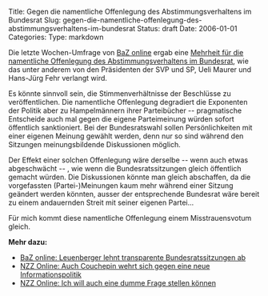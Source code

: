 Title: Gegen die namentliche Offenlegung des Abstimmungsverhaltens im Bundesrat
Slug: gegen-die-namentliche-offenlegung-des-abstimmungsverhaltens-im-bundesrat
Status: draft
Date: 2006-01-01
Categories:
Type: markdown

Die letzte Wochen-Umfrage von <a href="http://www.baz.ch/">BaZ online</a> ergab eine <a href="http://www.baz.ch/news/index.cfm?keyID=17CD2E0A-DF54-4CBB-95FF9E386784539B&startpage=1&ObjectID=7C251AB9-1422-0CEF-70C2C90D0099304A" >Mehrheit für die namentliche Offenlegung des Abstimmungsverhaltens im Bundesrat</a>, wie das unter anderem von den Präsidenten der SVP und SP, Ueli Maurer und Hans-Jürg Fehr verlangt wird.

Es könnte sinnvoll sein, die Stimmenverhältnisse der Beschlüsse zu veröffentlichen. Die namentliche Offenlegung degradiert die Exponenten der Politik aber zu Hampelmännern ihrer Parteibücher -- pragmatische Entscheide auch mal gegen die eigene Parteimeinung würden sofort öffentlich sanktioniert. Bei der Bundesratswahl sollen Persönlichkeiten mit einer eigenen Meinung gewählt werden, denn nur so sind während den Sitzungen meinungsbildende Diskussionen möglich.

Der Effekt einer solchen Offenlegung wäre derselbe -- wenn auch etwas abgeschwächt -- , wie wenn die Bundesratssitzungen gleich öffentlich gemacht würden. Die Diskussionen könnte man gleich abschaffen, da die vorgefassten (Partei-)Meinungen kaum mehr während einer Sitzung geändert werden könnten, ausser der entsprechende Bundesrat wäre bereit zu einem andauernden Streit mit seiner eigenen Partei...

Für mich kommt diese namentliche Offenlegung einem Misstrauensvotum gleich.

**Mehr dazu:**

- [BaZ online: Leuenberger lehnt transparente Bundesratssitzungen ab](http://www.baz.ch/news/index.cfm?keyID=17CD2E0A-DF54-4CBB-95FF9E386784539B&startpage=1&ObjectID=814C29F3-1422-0CEF-70D2BBFF54E9C158)
- [NZZ Online: Auch Couchepin wehrt sich gegen eine neue Informationspolitik](http://www.nzz.ch/2006/01/01/il/articleDG4HH.html)
- [NZZ Online: Ich will auch eine dumme Frage stellen können](http://www.nzz.ch/2005/12/31/il/articleDG8AK.html)
